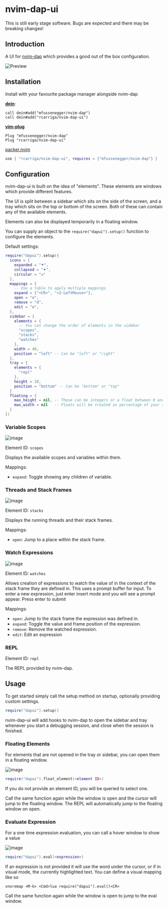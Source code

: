 # nvim-dap-ui

This is still early stage software. Bugs are expected and there may be breaking
changes!

## Introduction

A UI for [nvim-dap](https://github.com/mfussenegger/nvim-dap) which provides a
good out of the box configuration.

![Preview](https://user-images.githubusercontent.com/24252670/114298796-f8db2d80-9aaf-11eb-95cd-2ea758d85b2b.png)

## Installation

Install with your favourite package manager alongside nvim-dap

[**dein**](https://github.com/Shougo/dein.vim):

```vim
call dein#add("mfussenegger/nvim-dap")
call dein#add("rcarriga/nvim-dap-ui")
```

[**vim-plug**](https://github.com/junegunn/vim-plug)

```vim
Plug "mfussenegger/nvim-dap"
Plug "rcarriga/nvim-dap-ui"
```

[packer.nvim](https://github.com/wbthomason/packer.nvim)

```lua
use { "rcarriga/nvim-dap-ui", requires = {"mfussenegger/nvim-dap"} }
```

## Configuration

nvim-dap-ui is built on the idea of "elements". These elements are windows
which provide different features.

The UI is split between a sidebar which sits on the side of the screen, and a
tray which sits on the top or bottom of the screen. Both of these can contain
any of the available elements.

Elements can also be displayed temporarily in a floating window.

You can supply an object to the `require("dapui").setup()` function to
configure the elements.

Default settings:

```lua
require("dapui").setup({
  icons = {
    expanded = "⯆",
    collapsed = "⯈",
    circular = "↺"
  },
  mappings = {
    -- Use a table to apply multiple mappings
    expand = {"<CR>", "<2-LeftMouse>"},
    open = "o",
    remove = "d",
    edit = "e",
  },
  sidebar = {
    elements = {
      -- You can change the order of elements in the sidebar
      "scopes",
      "stacks",
      "watches"
    },
    width = 40,
    position = "left" -- Can be "left" or "right"
  },
  tray = {
    elements = {
      "repl"
    },
    height = 10,
    position = "bottom" -- Can be "bottom" or "top"
  }
  floating = {
    max_height = nil, -- These can be integers or a float between 0 and 1.
    max_width = nil   -- Floats will be treated as percentage of your screen.
  }
})
```

### Variable Scopes

![image](https://user-images.githubusercontent.com/24252670/114298911-8cacf980-9ab0-11eb-9bc1-e0f1b23cd0a2.png)

Element ID: `scopes`

Displays the available scopes and variables within them.

Mappings:

- `expand`: Toggle showing any children of variable.

### Threads and Stack Frames

![image](https://user-images.githubusercontent.com/24252670/114298952-bbc36b00-9ab0-11eb-9f9b-347a9089edd9.png)

Element ID: `stacks`

Displays the running threads and their stack frames.

Mappings:

- `open`: Jump to a place within the stack frame.

### Watch Expressions

![image](https://user-images.githubusercontent.com/24252670/114298997-fcbb7f80-9ab0-11eb-8cb8-a78f5a46e710.png)

Element ID: `watches`

Allows creation of expressions to watch the value of in the context of the
stack frame they are defined in.
This uses a prompt buffer for input. To enter a new expression, just enter
insert mode and you will see a prompt appear. Press enter to submit

Mappings:

- `open`: Jump to the stack frame the expression was defined in.
- `expand`: Toggle the value and frame position of the expression.
- `remove`: Remove the watched expression.
- `edit`: Edit an expression

### REPL

Element ID: `repl`

The REPL provided by nvim-dap.

## Usage

To get started simply call the setup method on startup, optionally providing
custom settings.

```lua
require("dapui").setup()
```

nvim-dap-ui will add hooks to nvim-dap to open the sidebar and tray whenever
you start a debugging session, and close when the session is finished.

### Floating Elements

For elements that are not opened in the tray or sidebar, you can open them in a
floating window.

![image](https://user-images.githubusercontent.com/24252670/114299177-da763180-9ab1-11eb-8437-8ddf7d0f1577.png)

```lua
require("dapui").float_element(<element ID>)
```

If you do not provide an element ID, you will be queried to select one.

Call the same function again while the window is open and the cursor will jump
to the floating window. The REPL will automatically jump to the floating
window on open.

### Evaluate Expression

For a one time expression evaluation, you can call a hover window to show a value

![image](https://user-images.githubusercontent.com/24252670/114299131-a438b200-9ab1-11eb-86ad-9be1fc592e51.png)

```lua
require("dapui").eval(<expression>)
```

If an expression is not provided it will use the word under the cursor, or if in
visual mode, the currently highlighted text.
You can define a visual mapping like so

```vim
vnoremap <M-k> <Cmd>lua require("dapui").eval()<CR>
```

Call the same function again while the window is open to jump to the eval window.
